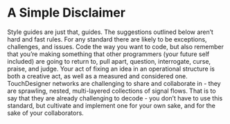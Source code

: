 # A Simple Disclaimer

Style guides are just that, guides. The suggestions outlined below aren’t hard and fast rules. For any standard there are likely to be exceptions, challenges, and issues. Code the way you want to code, but also remember that you’re making something that other programmers (your future self included) are going to return to, pull apart, question, interrogate, curse, praise, and judge. Your act of fixing an idea in an operational structure is both a creative act, as well as a measured and considered one. TouchDesigner networks are challenging to share and collaborate in - they are sprawling, nested, multi-layered collections of signal flows. That is to say that they are already challenging to decode - you don’t have to use this standard, but cultivate and implement one for your own sake, and for the sake of your collaborators. 